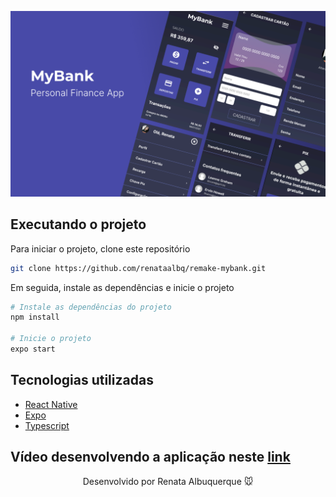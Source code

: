 ![](./assets/MyBank.png)

## Executando o projeto

Para iniciar o projeto, clone este repositório

```bash
git clone https://github.com/renataalbq/remake-mybank.git
```

Em seguida, instale as dependências e inicie o projeto

```bash
# Instale as dependências do projeto
npm install

# Inicie o projeto
expo start
```

## Tecnologias utilizadas
- [React Native](https://reactnative.dev/docs/getting-started)
- [Expo](https://docs.expo.io/)
- [Typescript](https://www.typescriptlang.org/)

## Vídeo desenvolvendo a aplicação neste [link](https://www.linkedin.com/posts/renataalbq_reactnative-activity-6821789575204126720-Wfn6)

<div align="center">
  <p>Desenvolvido por Renata Albuquerque 🐭 </p>
</div
